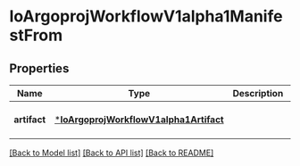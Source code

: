 # IoArgoprojWorkflowV1alpha1ManifestFrom


## Properties
Name | Type | Description | Notes
------------ | ------------- | ------------- | -------------
**artifact** | [***IoArgoprojWorkflowV1alpha1Artifact**](IoArgoprojWorkflowV1alpha1Artifact.md) |  | [default to nothing]


[[Back to Model list]](../README.md#models) [[Back to API list]](../README.md#api-endpoints) [[Back to README]](../README.md)


